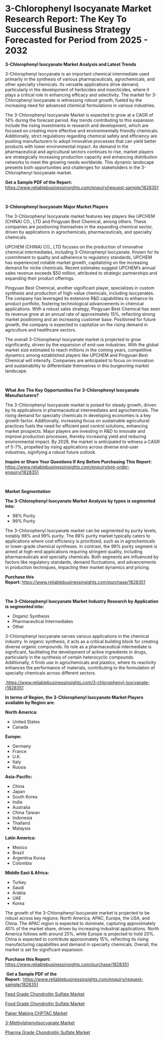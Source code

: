 <p><h1>3-Chlorophenyl Isocyanate Market Research Report: The Key To Successful Business Strategy Forecasted for Period from 2025 - 2032</h1></p><p><strong>3-Chlorophenyl Isocyanate Market Analysis and Latest Trends</strong></p>
<p><p>3-Chlorophenyl Isocyanate is an important chemical intermediate used primarily in the synthesis of various pharmaceuticals, agrochemicals, and other specialty chemicals. Its versatile applications drive demand, particularly in the development of herbicides and insecticides, where it plays a critical role in enhancing efficacy and selectivity. The market for 3-Chlorophenyl Isocyanate is witnessing robust growth, fueled by the increasing need for advanced chemical formulations in various industries.</p><p>The 3-Chlorophenyl Isocyanate Market is expected to grow at a CAGR of 14% during the forecast period. Key trends contributing to this expansion include the rising investments in research and development, which are focused on creating more effective and environmentally friendly chemicals. Additionally, strict regulations regarding chemical safety and efficiency are pushing manufacturers to adopt innovative processes that can yield better products with lower environmental impact. As demand in the pharmaceutical and agricultural sectors continues to rise, market players are strategically increasing production capacity and enhancing distribution networks to meet the growing needs worldwide. This dynamic landscape presents both opportunities and challenges for stakeholders in the 3-Chlorophenyl Isocyanate market.</p></p>
<p><strong>Get a Sample PDF of the Report:&nbsp;</strong> <a href="https://www.reliablebusinessinsights.com/enquiry/request-sample/1828351?utm_campaign=62&utm_medium=2&utm_source=Github&utm_content=ia&utm_term=03022025&utm_id=3-chlorophenyl-isocyanate">https://www.reliablebusinessinsights.com/enquiry/request-sample/1828351</a></p>
<p>&nbsp;</p>
<p><strong>3-Chlorophenyl Isocyanate Major Market Players</strong></p>
<p><p>The 3-Chlorophenyl Isocyanate market features key players like UPCHEM (CHINA) CO., LTD and Pingyuan Best Chemical, among others. These companies are positioning themselves in the expanding chemical sector, driven by applications in agrochemicals, pharmaceuticals, and specialty chemicals.</p><p>UPCHEM (CHINA) CO., LTD focuses on the production of innovative chemical intermediates, including 3-Chlorophenyl Isocyanate. Known for its commitment to quality and adherence to regulatory standards, UPCHEM has experienced notable market growth, capitalizing on the increasing demand for niche chemicals. Recent estimates suggest UPCHEM’s annual sales revenue exceeds $50 million, attributed to strategic partnerships and expanding their product offerings.</p><p>Pingyuan Best Chemical, another significant player, specializes in custom synthesis and production of high-value chemicals, including isocyanates. The company has leveraged its extensive R&D capabilities to enhance its product portfolio, fostering technological advancements in chemical applications. With a robust sales strategy, Pingyuan Best Chemical has seen its revenue grow at an annual rate of approximately 15%, reflecting strong market positioning and an increasing customer base. Positioned for future growth, the company is expected to capitalize on the rising demand in agriculture and healthcare sectors.</p><p>The overall 3-Chlorophenyl Isocyanate market is projected to grow significantly, driven by the expansion of end-use industries. With the global market size estimated to reach millions in the coming years, competitive dynamics among established players like UPCHEM and Pingyuan Best Chemical will intensify. Companies are anticipated to focus on innovation and sustainability to differentiate themselves in this burgeoning market landscape.</p></p>
<p>&nbsp;</p>
<p><strong>What Are The Key Opportunities For 3-Chlorophenyl Isocyanate Manufacturers?</strong></p>
<p><p>The 3-Chlorophenyl Isocyanate market is poised for steady growth, driven by its applications in pharmaceutical intermediates and agrochemicals. The rising demand for specialty chemicals in developing economies is a key growth factor. Additionally, increasing focus on sustainable agricultural practices fuels the need for efficient pest control solutions, enhancing market prospects. Major players are investing in R&D to innovate and improve production processes, thereby increasing yield and reducing environmental impact. By 2028, the market is anticipated to witness a CAGR of 5-7%, propelled by rising applications across diverse end-user industries, signifying a robust future outlook.</p></p>
<p><strong>Inquire or Share Your Questions If Any Before Purchasing This Report:</strong> <a href="https://www.reliablebusinessinsights.com/enquiry/pre-order-enquiry/1828351?utm_campaign=62&utm_medium=2&utm_source=Github&utm_content=ia&utm_term=03022025&utm_id=3-chlorophenyl-isocyanate">https://www.reliablebusinessinsights.com/enquiry/pre-order-enquiry/1828351</a></p>
<p>&nbsp;</p>
<p><strong>Market Segmentation</strong></p>
<p><strong>The 3-Chlorophenyl Isocyanate Market Analysis by types is segmented into:</strong></p>
<p><ul><li>98% Purity</li><li>99% Purity</li></ul></p>
<p><p>The 3-Chlorophenyl Isocyanate market can be segmented by purity levels, notably 98% and 99% purity. The 98% purity market typically caters to applications where cost efficiency is prioritized, such as in agrochemicals or lower-grade chemical syntheses. In contrast, the 99% purity segment is aimed at high-end applications requiring stringent quality, including pharmaceuticals and specialty chemicals. Both segments are influenced by factors like regulatory standards, demand fluctuations, and advancements in production techniques, impacting their market dynamics and pricing.</p></p>
<p><strong>Purchase this Report:&nbsp;</strong><a href="https://www.reliablebusinessinsights.com/purchase/1828351?utm_campaign=62&utm_medium=2&utm_source=Github&utm_content=ia&utm_term=03022025&utm_id=3-chlorophenyl-isocyanate">https://www.reliablebusinessinsights.com/purchase/1828351</a></p>
<p>&nbsp;</p>
<p><strong>The 3-Chlorophenyl Isocyanate Market Industry Research by Application is segmented into:</strong></p>
<p><ul><li>Organic Synthesis</li><li>Pharmaceutical Intermediates</li><li>Other</li></ul></p>
<p><p>3-Chlorophenyl Isocyanate serves various applications in the chemical industry. In organic synthesis, it acts as a critical building block for creating diverse organic compounds. Its role as a pharmaceutical intermediate is significant, facilitating the development of active ingredients in drugs, particularly in the synthesis of certain heterocyclic compounds. Additionally, it finds use in agrochemicals and plastics, where its reactivity enhances the performance of materials, contributing to the formulation of specialty chemicals across different sectors.</p></p>
<p><a href="https://www.reliablebusinessinsights.com/3-chlorophenyl-isocyanate-r1828351?utm_campaign=62&utm_medium=2&utm_source=Github&utm_content=ia&utm_term=03022025&utm_id=3-chlorophenyl-isocyanate">&nbsp;https://www.reliablebusinessinsights.com/3-chlorophenyl-isocyanate-r1828351</a></p>
<p><strong>In terms of Region, the 3-Chlorophenyl Isocyanate Market Players available by Region are:</strong></p>
<p>
    <p> <strong> North America: </strong>
        <ul>
            <li>United States</li>
            <li>Canada</li>
        </ul>
        </p> 
    <p> <strong> Europe: </strong>
        <ul>
            <li>Germany</li>
            <li>France</li>
            <li>U.K.</li>
            <li>Italy</li>
            <li>Russia</li>
        </ul>
        </p> 
    <p> <strong> Asia-Pacific: </strong>
        <ul>
            <li>China</li>
            <li>Japan</li>
            <li>South Korea</li>
            <li>India</li>
            <li>Australia</li>
            <li>China Taiwan</li>
            <li>Indonesia</li>
            <li>Thailand</li>
            <li>Malaysia</li>
        </ul>
        </p> 
    <p> <strong> Latin America: </strong>
        <ul>
            <li>Mexico</li>
            <li>Brazil</li>
            <li>Argentina Korea</li>
            <li>Colombia</li>
        </ul>
        </p> 
    <p> <strong> Middle East & Africa: </strong>
        <ul>
            <li>Turkey</li>
            <li>Saudi</li>
            <li>Arabia</li>
            <li>UAE</li>
            <li>Korea</li>
        </ul>
    </p>
    </p>
<p><p>The growth of the 3-Chlorophenyl Isocyanate market is projected to be robust across key regions: North America, APAC, Europe, the USA, and China. The APAC region is expected to dominate, capturing approximately 40% of the market share, driven by increasing industrial applications. North America follows with around 25%, while Europe is projected to hold 20%. China is expected to contribute approximately 15%, reflecting its rising manufacturing capabilities and demand in specialty chemicals. Overall, the market is set for significant expansion.</p></p>
<p><strong>Purchase this Report: </strong><a href="https://www.reliablebusinessinsights.com/purchase/1828351?utm_campaign=62&utm_medium=2&utm_source=Github&utm_content=ia&utm_term=03022025&utm_id=3-chlorophenyl-isocyanate">https://www.reliablebusinessinsights.com/purchase/1828351</a></p>
<p>&nbsp;<strong>Get a Sample PDF of the Report:&nbsp;&nbsp;</strong><a href="https://www.reliablebusinessinsights.com/enquiry/request-sample/1828351?utm_campaign=62&utm_medium=2&utm_source=Github&utm_content=ia&utm_term=03022025&utm_id=3-chlorophenyl-isocyanate">https://www.reliablebusinessinsights.com/enquiry/request-sample/1828351</a></p>
<p><strong></strong></p>
<p><p><a href="https://github.com/buqjavesora/Market-Research-Report-List-1/blob/main/feed-grade-chondroitin-sulfate-market.md?utm_campaign=62&utm_medium=2&utm_source=Github&utm_content=ia&utm_term=03022025&utm_id=3-chlorophenyl-isocyanate">Feed Grade Chondroitin Sulfate Market</a></p><p><a href="https://github.com/savannabyun726/Market-Research-Report-List-1/blob/main/food-grade-chondroitin-sulfate-market.md?utm_campaign=62&utm_medium=2&utm_source=Github&utm_content=ia&utm_term=03022025&utm_id=3-chlorophenyl-isocyanate">Food Grade Chondroitin Sulfate Market</a></p><p><a href="https://github.com/vilolakoreni/Market-Research-Report-List-1/blob/main/paper-making-chptac-market.md?utm_campaign=62&utm_medium=2&utm_source=Github&utm_content=ia&utm_term=03022025&utm_id=3-chlorophenyl-isocyanate">Paper Making CHPTAC Market</a></p><p><a href="https://github.com/paljuhubeyde/Market-Research-Report-List-1/blob/main/3-methylphenylisocyanate-market.md?utm_campaign=62&utm_medium=2&utm_source=Github&utm_content=ia&utm_term=03022025&utm_id=3-chlorophenyl-isocyanate">3-Methylphenylisocyanate Market</a></p><p><a href="https://github.com/iwciasylvya/Market-Research-Report-List-1/blob/main/pharma-grade-chondroitin-sulfate-market.md?utm_campaign=62&utm_medium=2&utm_source=Github&utm_content=ia&utm_term=03022025&utm_id=3-chlorophenyl-isocyanate">Pharma Grade Chondroitin Sulfate Market</a></p></p>